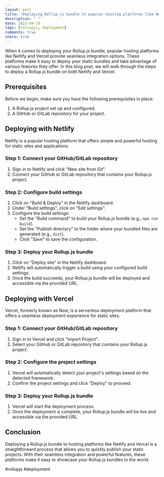 ```yaml
---
layout: post
title: "Deploying Rollup.js bundle to popular hosting platforms like Netlify and Vercel"
description: " "
date: 2023-09-18
tags: [rollupjs, deployment]
comments: true
share: true
---
```


When it comes to deploying your Rollup.js bundle, popular hosting platforms like Netlify and Vercel provide seamless integration options. These platforms make it easy to deploy your static bundles and take advantage of various features they offer. In this blog post, we will walk through the steps to deploy a Rollup.js bundle on both Netlify and Vercel.

## Prerequisites
Before we begin, make sure you have the following prerequisites in place:

1. A Rollup.js project set up and configured.
2. A GitHub or GitLab repository for your project.

## Deploying with Netlify
Netlify is a popular hosting platform that offers simple and powerful hosting for static sites and applications.

### Step 1: Connect your GitHub/GitLab repository
1. Sign in to Netlify and click "New site from Git".
2. Connect your GitHub or GitLab repository that contains your Rollup.js project.

### Step 2: Configure build settings
1. Click on "Build & Deploy" in the Netlify dashboard.
2. Under "Build settings", click on "Edit settings".
3. Configure the build settings:
   - Set the "Build command" to build your Rollup.js bundle (e.g., `npm run build`).
   - Set the "Publish directory" to the folder where your bundled files are generated (e.g., `dist`).
   - Click "Save" to save the configuration.

### Step 3: Deploy your Rollup.js bundle
1. Click on "Deploy site" in the Netlify dashboard.
2. Netlify will automatically trigger a build using your configured build settings.
3. Once the build succeeds, your Rollup.js bundle will be deployed and accessible via the provided URL.

## Deploying with Vercel
Vercel, formerly known as Now, is a serverless deployment platform that offers a seamless deployment experience for static sites.

### Step 1: Connect your GitHub/GitLab repository
1. Sign in to Vercel and click "Import Project".
2. Select your GitHub or GitLab repository that contains your Rollup.js project.

### Step 2: Configure the project settings
1. Vercel will automatically detect your project's settings based on the detected framework.
2. Confirm the project settings and click "Deploy" to proceed.

### Step 3: Deploy your Rollup.js bundle
1. Vercel will start the deployment process.
2. Once the deployment is complete, your Rollup.js bundle will be live and accessible via the provided URL.

## Conclusion
Deploying a Rollup.js bundle to hosting platforms like Netlify and Vercel is a straightforward process that allows you to quickly publish your static projects. With their seamless integration and powerful features, these platforms make it easy to showcase your Rollup.js bundles to the world.

#rollupjs #deployment